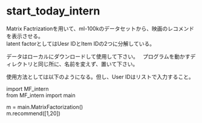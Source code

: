 
# start_today_intern  
Matrix Factrizationを用いて、ml-100kのデータセットから、映画のレコメンドを表示させる。  
latent factorとしてはUesr IDとItem IDの2つに分解している。  

データはローカルにダウンロードして使用して下さい。  
プログラムを動かすディレクトリと同じ所に、名前を変えず、置いて下さい。  

使用方法としては以下のようになる。但し、User IDはリストで入力すること。　　

import MF_intern  
from MF_intern import main  


m = main.MatrixFactorization()    
m.recommend([1,20])  
